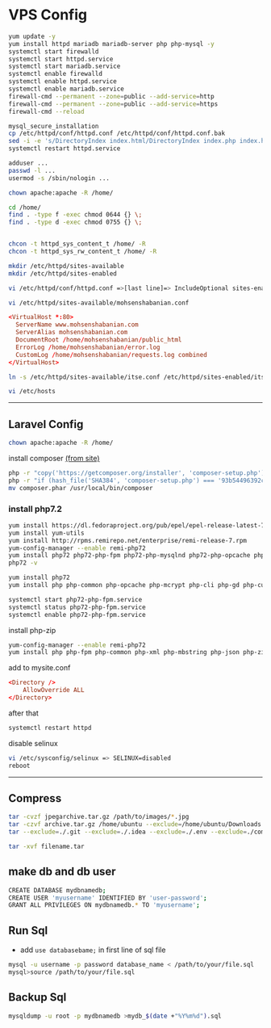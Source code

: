 # VPS Config

```sh
yum update -y
yum install httpd mariadb mariadb-server php php-mysql -y
systemctl start firewalld
systemctl start httpd.service
systemctl start mariadb.service
systemctl enable firewalld
systemctl enable httpd.service
systemctl enable mariadb.service
firewall-cmd --permanent --zone=public --add-service=http
firewall-cmd --permanent --zone=public --add-service=https
firewall-cmd --reload
```

```sh
mysql_secure_installation
cp /etc/httpd/conf/httpd.conf /etc/httpd/conf/httpd.conf.bak
sed -i -e 's/DirectoryIndex index.html/DirectoryIndex index.php index.html/g' /etc/httpd/conf/httpd.conf
systemctl restart httpd.service
```

```sh
adduser ...
passwd -l ...
usermod -s /sbin/nologin ...

chown apache:apache -R /home/

cd /home/
find . -type f -exec chmod 0644 {} \;
find . -type d -exec chmod 0755 {} \;


chcon -t httpd_sys_content_t /home/ -R
chcon -t httpd_sys_rw_content_t /home/ -R
```

```sh
mkdir /etc/httpd/sites-available
mkdir /etc/httpd/sites-enabled

vi /etc/httpd/conf/httpd.conf =>[last line]=> IncludeOptional sites-enabled/*.conf

vi /etc/httpd/sites-available/mohsenshabanian.conf
```

```conf
<VirtualHost *:80>
  ServerName www.mohsenshabanian.com
  ServerAlias mohsenshabanian.com
  DocumentRoot /home/mohsenshabanian/public_html
  ErrorLog /home/mohsenshabanian/error.log
  CustomLog /home/mohsenshabanian/requests.log combined
</VirtualHost>
```

```sh
ln -s /etc/httpd/sites-available/itse.conf /etc/httpd/sites-enabled/itse.conf
```

```sh
vi /etc/hosts
```

---------------------------------------------

## Laravel Config

```sh
chown apache:apache -R /home/
```

install composer [(from site)](https://getcomposer.org/download/)

```sh
php -r "copy('https://getcomposer.org/installer', 'composer-setup.php');"
php -r "if (hash_file('SHA384', 'composer-setup.php') === '93b54496392c062774670ac18b134c3b3a95e5a5e5c8f1a9f115f203b75bf9a129d5daa8ba6a13e2cc8a1da0806388a8') { echo 'Installer verified'; } else { echo 'Installer corrupt'; unlink('composer-setup.php'); } echo PHP_EOL;"
mv composer.phar /usr/local/bin/composer
```

### install php7.2

```sh
yum install https://dl.fedoraproject.org/pub/epel/epel-release-latest-7.noarch.rpm
yum install yum-utils
yum install http://rpms.remirepo.net/enterprise/remi-release-7.rpm
yum-config-manager --enable remi-php72
yum install php72 php72-php-fpm php72-php-mysqlnd php72-php-opcache php72-php-xml php72-php-xmlrpc php72-php-gd php72-php-mbstring php72-php-json php-zip
php72 -v

yum install php72
yum install php php-common php-opcache php-mcrypt php-cli php-gd php-curl php-mysql -y

systemctl start php72-php-fpm.service
systemctl status php72-php-fpm.service
systemctl enable php72-php-fpm.service
```

install php-zip

```sh
yum-config-manager --enable remi-php72
yum install php php-fpm php-common php-xml php-mbstring php-json php-zip
```

add to mysite.conf

```conf
<Directory />
    AllowOverride ALL
</Directory>
```

after that

```sh
systemctl restart httpd
```

disable selinux

```sh
vi /etc/sysconfig/selinux => SELINUX=disabled
reboot
```

---------------------------------------------

## Compress

```sh
tar -cvzf jpegarchive.tar.gz /path/to/images/*.jpg
tar -czvf archive.tar.gz /home/ubuntu --exclude=/home/ubuntu/Downloads --exclude=/home/ubuntu/.cache
tar --exclude=./.git --exclude=./.idea --exclude=./.env --exclude=./composer.*  --exclude=./.editorconfig --exclude=./git* -czvf archive.tar.gz .
```

```sh
tar -xvf filename.tar
```

## make db and db user

```sh
CREATE DATABASE mydbnamedb;
CREATE USER 'myusername' IDENTIFIED BY 'user-password';
GRANT ALL PRIVILEGES ON mydbnamedb.* TO 'myusername';
```

## Run Sql

* add `use databasebame;` in first line of sql file

```sh
mysql -u username -p password database_name < /path/to/your/file.sql
mysql>source /path/to/your/file.sql
```

## Backup Sql

```sh
mysqldump -u root -p mydbnamedb >mydb_$(date +"%Y%m%d").sql
```